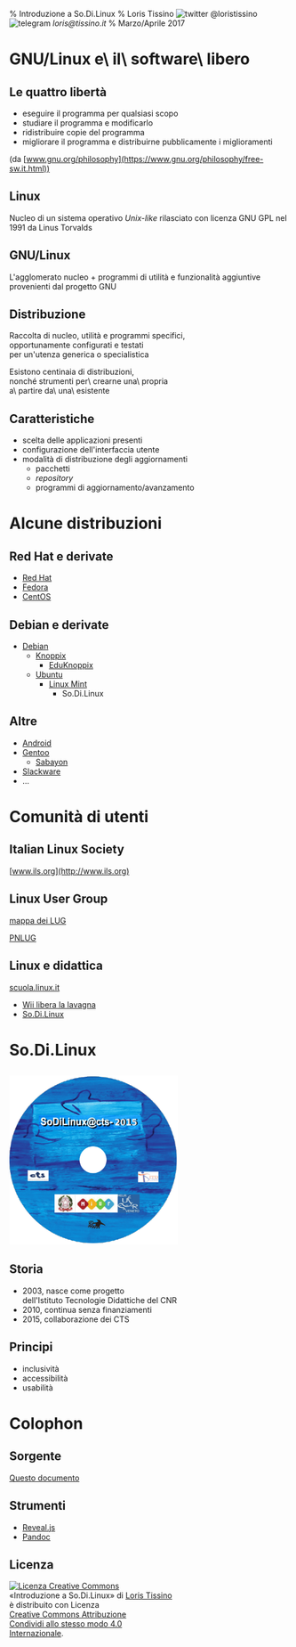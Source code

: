 % Introduzione a So.Di.Linux
% Loris Tissino
  ![twitter](images/twitter.png) @loristissino ![telegram](images/telegram.png)
  _loris@tissino.it_
% Marzo/Aprile 2017

# GNU/Linux e\ il\ software\ libero

## Le quattro libertà

- eseguire il programma per qualsiasi scopo
- studiare il programma e modificarlo
- ridistribuire copie del programma
- migliorare il programma e distribuirne pubblicamente i miglioramenti

(da [www.gnu.org/philosophy](https://www.gnu.org/philosophy/free-sw.it.html))

## Linux

Nucleo di un sistema operativo _Unix-like_ rilasciato con licenza GNU GPL nel 1991 da Linus Torvalds

## GNU/Linux

L'agglomerato nucleo + programmi di utilità e funzionalità aggiuntive provenienti dal progetto GNU

## Distribuzione

Raccolta di nucleo, utilità e programmi specifici,   
opportunamente configurati e testati   
per un'utenza generica o specialistica

Esistono centinaia di distribuzioni,  
nonché strumenti per\ crearne una\ propria  
a\ partire da\ una\ esistente

## Caratteristiche

- scelta delle applicazioni presenti
- configurazione dell'interfaccia utente
- modalità di distribuzione degli aggiornamenti
    - pacchetti
    - _repository_
    - programmi di aggiornamento/avanzamento

# Alcune distribuzioni

## Red Hat e derivate

- [Red Hat](https://it.wikipedia.org/wiki/Red_Hat_Linux)
- [Fedora](https://it.wikipedia.org/wiki/Fedora_(informatica))
- [CentOS](https://it.wikipedia.org/wiki/CentOS)

## Debian e derivate

- [Debian](https://it.wikipedia.org/wiki/Debian)
    - [Knoppix](https://it.wikipedia.org/wiki/Knoppix)
        - [EduKnoppix](https://it.wikipedia.org/wiki/Eduknoppix)
    - [Ubuntu](https://it.wikipedia.org/wiki/Ubuntu)
        - [Linux Mint](https://it.wikipedia.org/wiki/Linux_Mint)
            - So.Di.Linux

## Altre

- [Android](https://it.wikipedia.org/wiki/Android)
- [Gentoo](https://it.wikipedia.org/wiki/Gentoo_Linux)
    - [Sabayon](https://it.wikipedia.org/wiki/Sabayon)
- [Slackware](https://it.wikipedia.org/wiki/Slackware)
- ...

# Comunità di utenti

## Italian Linux Society

[www.ils.org](http://www.ils.org)

## Linux User Group

[mappa dei LUG](http://lugmap.linux.it/)

[PNLUG](https://www.pnlug.it/)

## Linux e didattica

[scuola.linux.it](http://scuola.linux.it/community)

- [Wii libera la lavagna](http://wiildos.it/)
- [So.Di.Linux](http://sodilinux.itd.cnr.it/)

# So.Di.Linux

## 

![](images/sodilinux2015cts.png)

## Storia

- 2003, nasce come progetto  
dell'Istituto Tecnologie Didattiche del CNR
- 2010, continua senza finanziamenti
- 2015, collaborazione dei CTS

## Principi

- inclusività
- accessibilità
- usabilità

# Colophon

## Sorgente

[Questo documento](https://raw.githubusercontent.com/loristissino/sodilinux/master/index.md)

## Strumenti

- [Reveal.js](http://lab.hakim.se/reveal-js)
- [Pandoc](http://www.pandoc.org)

## Licenza

<a rel="license" href="http://creativecommons.org/licenses/by-sa/4.0/"><img alt="Licenza Creative Commons" style="border-width:0" src="https://i.creativecommons.org/l/by-sa/4.0/88x31.png" /></a><br /><span xmlns:dct="http://purl.org/dc/terms/" property="dct:title">«Introduzione a So.Di.Linux»</span> di <a xmlns:cc="http://creativecommons.org/ns#" href="http://www.tissino.it/sodilinux/" property="cc:attributionName" rel="cc:attributionURL">Loris Tissino</a><br />è distribuito con Licenza <br /><a rel="license" href="http://creativecommons.org/licenses/by-sa/4.0/">Creative Commons Attribuzione<br/>Condividi allo stesso modo 4.0<br/>Internazionale</a>.


